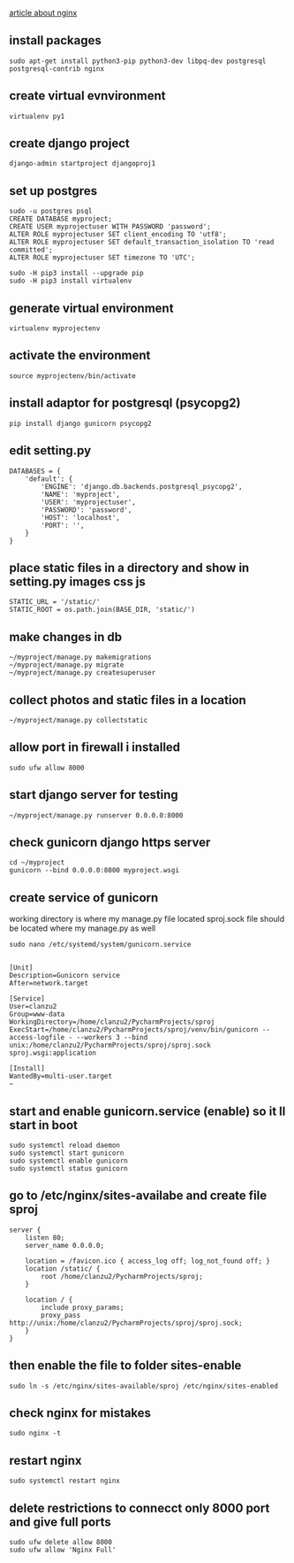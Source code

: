 [article about nginx](https://www.digitalocean.com/community/tutorials/how-to-set-up-django-with-postgres-nginx-and-gunicorn-on-ubuntu-16-04)
## install packages 
    sudo apt-get install python3-pip python3-dev libpq-dev postgresql postgresql-contrib nginx


## create virtual evnvironment 
    virtualenv py1
## create django project 
    django-admin startproject djangoproj1

##  set up postgres  
    sudo -u postgres psql
    CREATE DATABASE myproject;
    CREATE USER myprojectuser WITH PASSWORD 'password';
    ALTER ROLE myprojectuser SET client_encoding TO 'utf8';
    ALTER ROLE myprojectuser SET default_transaction_isolation TO 'read committed';
    ALTER ROLE myprojectuser SET timezone TO 'UTC';
    
    sudo -H pip3 install --upgrade pip
    sudo -H pip3 install virtualenv
   
## generate virtual environment 
    virtualenv myprojectenv
##  activate the environment 
    source myprojectenv/bin/activate    
## install adaptor for postgresql  (psycopg2) 
    pip install django gunicorn psycopg2
## edit setting.py 
    DATABASES = {
        'default': {
            'ENGINE': 'django.db.backends.postgresql_psycopg2',
            'NAME': 'myproject',
            'USER': 'myprojectuser',
            'PASSWORD': 'password',
            'HOST': 'localhost',
            'PORT': '',
        }
    }
## place static files in  a directory and show in setting.py  images css js
    STATIC_URL = '/static/'
    STATIC_ROOT = os.path.join(BASE_DIR, 'static/')
## make changes in db
    ~/myproject/manage.py makemigrations
    ~/myproject/manage.py migrate   
    ~/myproject/manage.py createsuperuser
## collect photos and static files in a location 
    ~/myproject/manage.py collectstatic    
## allow port in firewall i installed 
    sudo ufw allow 8000
    
## start django server for testing
    ~/myproject/manage.py runserver 0.0.0.0:8000    
    
## check gunicorn django https server
    cd ~/myproject
    gunicorn --bind 0.0.0.0:8000 myproject.wsgi

## create service of gunicorn
working directory is where my manage.py file located
sproj.sock file should be located where my manage.py as well 
    
    sudo nano /etc/systemd/system/gunicorn.service
    

    [Unit]
    Description=Gunicorn service
    After=network.target
    
    [Service]
    User=clanzu2
    Group=www-data
    WorkingDirectory=/home/clanzu2/PycharmProjects/sproj
    ExecStart=/home/clanzu2/PycharmProjects/sproj/venv/bin/gunicorn --access-logfile - --workers 3 --bind unix:/home/clanzu2/PycharmProjects/sproj/sproj.sock sproj.wsgi:application
    
    [Install]
    WantedBy=multi-user.target
    ~                          

## start and enable gunicorn.service  (enable) so it ll start in boot

    sudo systemctl reload daemon 
    sudo systemctl start gunicorn
    sudo systemctl enable gunicorn
    sudo systemctl status gunicorn

## go to /etc/nginx/sites-availabe and create file sproj
    server {
        listen 80;
        server_name 0.0.0.0;
    
        location = /favicon.ico { access_log off; log_not_found off; }
        location /static/ {
            root /home/clanzu2/PycharmProjects/sproj;
        }
    
        location / {
            include proxy_params;
            proxy_pass http://unix:/home/clanzu2/PycharmProjects/sproj/sproj.sock;
        }
    }
    
## then enable the file to folder sites-enable
    sudo ln -s /etc/nginx/sites-available/sproj /etc/nginx/sites-enabled
    
## check nginx for mistakes 
    sudo nginx -t
## restart nginx 
    sudo systemctl restart nginx
    
## delete restrictions to connecct only 8000 port  and give full ports 
    sudo ufw delete allow 8000
    sudo ufw allow 'Nginx Full'            


    
    
                  
    
    
    
    
    
    
    
    
    
    
    
    
    
    
    
    
    
    
    
    
    